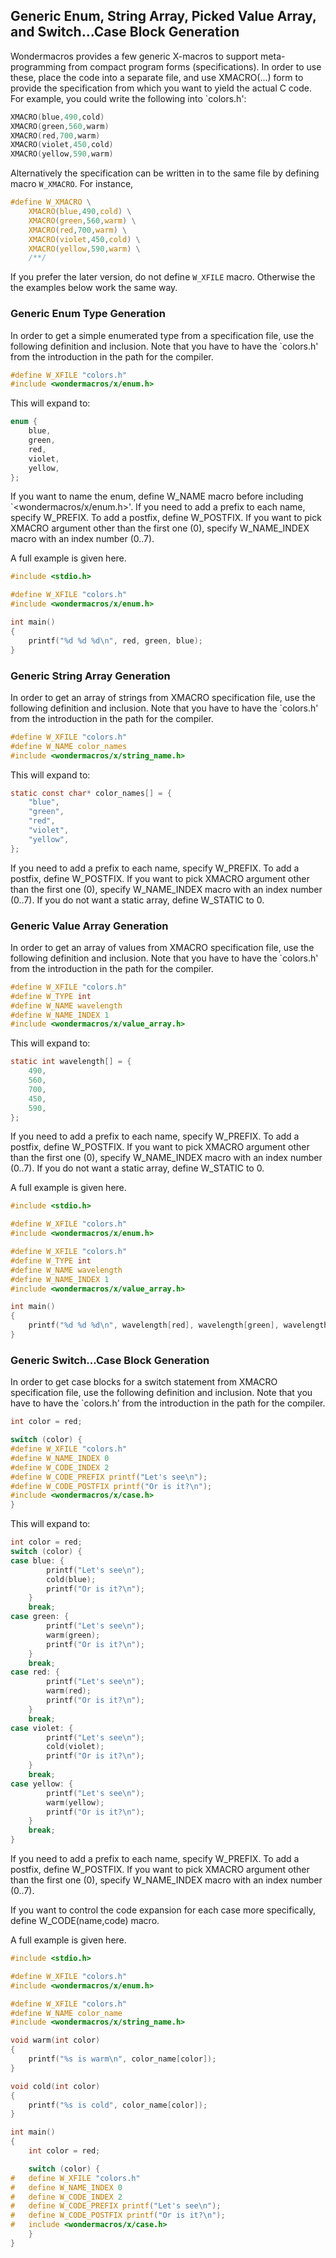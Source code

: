 ## Generic Enum, String Array, Picked Value Array, and Switch...Case Block Generation

Wondermacros provides a few generic X-macros to support meta-programming from compact program forms (specifications).
In order to use these, place the code into a separate file, and use XMACRO(...) form to provide the specification from
which you want to yield the actual C code.  For example, you could write the following into `colors.h':

```C
XMACRO(blue,490,cold)
XMACRO(green,560,warm)
XMACRO(red,700,warm)
XMACRO(violet,450,cold)
XMACRO(yellow,590,warm)
```

Alternatively the specification can be written in to the same file by defining macro `W_XMACRO`. For instance,

```C
#define W_XMACRO \
    XMACRO(blue,490,cold) \
    XMACRO(green,560,warm) \
    XMACRO(red,700,warm) \
    XMACRO(violet,450,cold) \
    XMACRO(yellow,590,warm) \
    /**/
```

If you prefer the later version, do not define `W_XFILE` macro. Otherwise the the examples below work the same
way.

### Generic Enum Type Generation

In order to get a simple enumerated type from a specification file, use the following definition and inclusion.
Note that you have to have the `colors.h' from the introduction in the path for the compiler.

```C
#define W_XFILE "colors.h"
#include <wondermacros/x/enum.h>
```

This will expand to:

```C
enum {
    blue,
    green,
    red,
    violet,
    yellow,
};
```

If you want to name the enum, define W_NAME macro before including `<wondermacros/x/enum.h>'. If you need to add a prefix to each
name, specify W_PREFIX. To add a postfix, define W_POSTFIX. If you want to pick XMACRO argument other than the first one (0), specify
W_NAME_INDEX macro with an index number (0..7).

A full example is given here.

```C
#include <stdio.h>

#define W_XFILE "colors.h"
#include <wondermacros/x/enum.h>

int main()
{
    printf("%d %d %d\n", red, green, blue);
}
```

### Generic String Array Generation

In order to get an array of strings from XMACRO specification file, use the following definition and inclusion.
Note that you have to have the `colors.h' from the introduction in the path for the compiler.

```C
#define W_XFILE "colors.h"
#define W_NAME color_names
#include <wondermacros/x/string_name.h>
```
This will expand to:

```C
static const char* color_names[] = {
    "blue",
    "green",
    "red",
    "violet",
    "yellow",
};
```

If you need to add a prefix to each name, specify W_PREFIX. To add a postfix, define W_POSTFIX. If you want to pick XMACRO argument 
other than the first one (0), specify W_NAME_INDEX macro with an index number (0..7).  If you do not want a static array,
define W_STATIC to 0.

### Generic Value Array Generation

In order to get an array of values from XMACRO specification file, use the following definition and inclusion.
Note that you have to have the `colors.h' from the introduction in the path for the compiler.

```C
#define W_XFILE "colors.h"
#define W_TYPE int
#define W_NAME wavelength
#define W_NAME_INDEX 1
#include <wondermacros/x/value_array.h>
```
This will expand to:

```C
static int wavelength[] = {
    490,
    560,
    700,
    450,
    590,
};
```

If you need to add a prefix to each name, specify W_PREFIX. To add a postfix, define W_POSTFIX. If you want to pick XMACRO argument 
other than the first one (0), specify W_NAME_INDEX macro with an index number (0..7).  If you do not want a static array,
define W_STATIC to 0.

A full example is given here.

```C
#include <stdio.h>

#define W_XFILE "colors.h"
#include <wondermacros/x/enum.h>

#define W_XFILE "colors.h"
#define W_TYPE int
#define W_NAME wavelength
#define W_NAME_INDEX 1
#include <wondermacros/x/value_array.h>

int main()
{
    printf("%d %d %d\n", wavelength[red], wavelength[green], wavelength[blue]);
}
```

### Generic Switch...Case Block Generation

In order to get case blocks for a switch statement from XMACRO specification file, use the following definition and inclusion.
Note that you have to have the `colors.h' from the introduction in the path for the compiler.

```C
int color = red;

switch (color) {
#define W_XFILE "colors.h"
#define W_NAME_INDEX 0
#define W_CODE_INDEX 2
#define W_CODE_PREFIX printf("Let's see\n");
#define W_CODE_POSTFIX printf("Or is it?\n");
#include <wondermacros/x/case.h>
}
```

This will expand to:

```C
int color = red;
switch (color) {
case blue: {
        printf("Let's see\n");
        cold(blue);
        printf("Or is it?\n");
    } 
    break;
case green: {
        printf("Let's see\n");
        warm(green);
        printf("Or is it?\n");
    }
    break;
case red: {
        printf("Let's see\n");
        warm(red);
        printf("Or is it?\n");
    }
    break;
case violet: {
        printf("Let's see\n");
        cold(violet);
        printf("Or is it?\n");
    }
    break;
case yellow: {
        printf("Let's see\n");
        warm(yellow);
        printf("Or is it?\n");
    }
    break;
}
```

If you need to add a prefix to each name, specify W_PREFIX. To add a postfix, define W_POSTFIX. If you want to pick XMACRO argument 
other than the first one (0), specify W_NAME_INDEX macro with an index number (0..7).

If you want to control the code expansion for each case more specifically, define W_CODE(name,code) macro.

A full example is given here.

```C
#include <stdio.h>

#define W_XFILE "colors.h"
#include <wondermacros/x/enum.h>

#define W_XFILE "colors.h"
#define W_NAME color_name
#include <wondermacros/x/string_name.h>

void warm(int color)
{
    printf("%s is warm\n", color_name[color]);
}

void cold(int color)
{
    printf("%s is cold", color_name[color]);
}

int main()
{
    int color = red;

    switch (color) {
#   define W_XFILE "colors.h"
#   define W_NAME_INDEX 0
#   define W_CODE_INDEX 2
#   define W_CODE_PREFIX printf("Let's see\n");
#   define W_CODE_POSTFIX printf("Or is it?\n");
#   include <wondermacros/x/case.h>
    }
}
```
